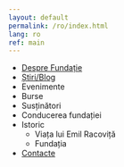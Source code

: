 ```yaml
---
layout: default
permalink: /ro/index.html
lang: ro
ref: main
---
```



* [Despre Fundație](/ro/about/)
* [Știri/Blog](/ro/news/)
* Evenimente
* Burse
* Susținători
* Conducerea fundației
* Istoric
    * Viața lui Emil Racoviță
    * Fundația
* [Contacte](/contact)
